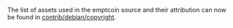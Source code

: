 The list of assets used in the emptcoin source and their attribution can now be found in [contrib/debian/copyright](../contrib/debian/copyright).
